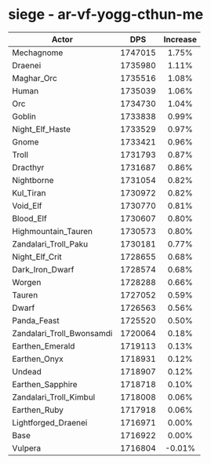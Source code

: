 # siege - ar-vf-yogg-cthun-me
| Actor | DPS | Increase |
|---|:---:|:---:|
|Mechagnome|1747015|1.75%|
|Draenei|1735980|1.11%|
|Maghar_Orc|1735516|1.08%|
|Human|1735039|1.06%|
|Orc|1734730|1.04%|
|Goblin|1733838|0.99%|
|Night_Elf_Haste|1733529|0.97%|
|Gnome|1733421|0.96%|
|Troll|1731793|0.87%|
|Dracthyr|1731687|0.86%|
|Nightborne|1731054|0.82%|
|Kul_Tiran|1730972|0.82%|
|Void_Elf|1730770|0.81%|
|Blood_Elf|1730607|0.80%|
|Highmountain_Tauren|1730573|0.80%|
|Zandalari_Troll_Paku|1730181|0.77%|
|Night_Elf_Crit|1728655|0.68%|
|Dark_Iron_Dwarf|1728574|0.68%|
|Worgen|1728288|0.66%|
|Tauren|1727052|0.59%|
|Dwarf|1726563|0.56%|
|Panda_Feast|1725520|0.50%|
|Zandalari_Troll_Bwonsamdi|1720064|0.18%|
|Earthen_Emerald|1719113|0.13%|
|Earthen_Onyx|1718931|0.12%|
|Undead|1718907|0.12%|
|Earthen_Sapphire|1718718|0.10%|
|Zandalari_Troll_Kimbul|1718008|0.06%|
|Earthen_Ruby|1717918|0.06%|
|Lightforged_Draenei|1716971|0.00%|
|Base|1716922|0.00%|
|Vulpera|1716804|-0.01%|
